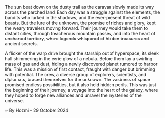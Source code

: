 
The sun beat down on the dusty trail as the caravan slowly made its way across the parched land. Each day was a struggle against the elements, the bandits who lurked in the shadows, and the ever-present threat of wild beasts. But the lure of the unknown, the promise of riches and glory, kept the weary travelers moving forward. Their journey would take them to distant cities, through treacherous mountain passes, and into the heart of uncharted territory, where legends whispered of hidden treasures and ancient secrets.

A flicker of the warp drive brought the starship out of hyperspace, its sleek hull shimmering in the eerie glow of a nebula. Before them lay a swirling mass of gas and dust, hiding a newly discovered planet rumored to harbor life. This was a mission of first contact, fraught with danger but brimming with potential. The crew, a diverse group of explorers, scientists, and diplomats, braced themselves for the unknown. The vastness of space promised endless possibilities, but it also held hidden perils. This was just the beginning of their journey, a voyage into the heart of the galaxy, where they hoped to forge new alliances and unravel the mysteries of the universe. 

~ By Hozmi - 29 October 2024
